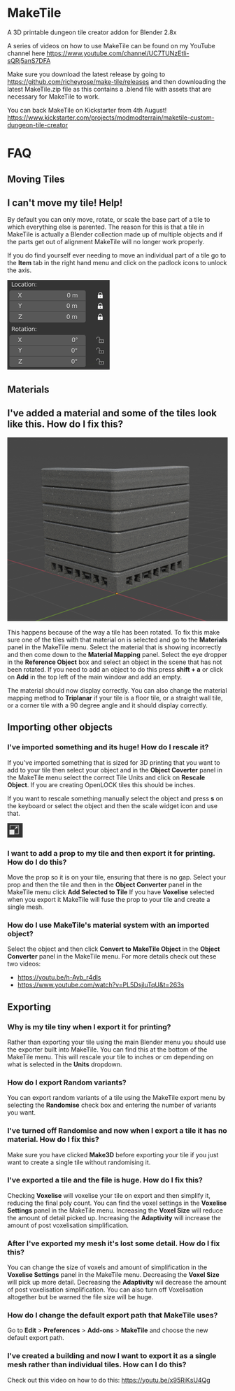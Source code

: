 # MakeTile
A 3D printable dungeon tile creator addon for Blender 2.8x

A series of videos on how to use MakeTile can be found on my YouTube channel here https://www.youtube.com/channel/UC7TUNzEtli-sQRj5anS7DFA

Make sure you download the latest release by going to https://github.com/richeyrose/make-tile/releases and then downloading the latest MakeTile.zip file as this contains a .blend file with assets that are necessary for MakeTile to work.

You can back MakeTile on Kickstarter from 4th August! https://www.kickstarter.com/projects/modmodterrain/maketile-custom-dungeon-tile-creator

# FAQ

## Moving Tiles
## I can't move my tile! Help!
By default you can only move, rotate, or scale the base part of a tile to which everything else is parented. The reason for this is that a tile in MakeTile is actually a Blender collection made up of multiple objects and if the parts get out of alignment MakeTile will no longer work properly.

If you do find yourself ever needing to move an individual part of a tile go to the **Item** tab in the right hand menu and click on the padlock icons to unlock the axis.

![Image of transform panel](/docs/images/TransformPanel.png)

## Materials
## I've added a material and some of the tiles look like this. How do I fix this?
![Image of material rotation error](/docs/images/MaterialRotationError.png)

This happens because of the way a tile has been rotated. To fix this make sure one of the tiles with that material on is selected and go to the **Materials** panel in the MakeTile menu. Select the material that is showing incorrectly and then come down to the **Material Mapping** panel. Select the eye dropper in the **Reference Object** box and select an object in the scene that has not been rotated. If you need to add an object to do this press **shift + a** or click on **Add** in the top left of the main window and add an empty.

The material should now display correctly. You can also change the material mapping method to **Triplanar** if your tile is a floor tile, or a straight wall tile, or a corner tile with a 90 degree angle and it should display correctly.

## Importing other objects
### I've imported something and its huge! How do I rescale it?
If you've imported something that is sized for 3D printing that you want to add to your tile then select your object and in the **Object Coverter** panel in the MakeTile menu select the correct Tile Units and click on **Rescale Object**. If you are creating OpenLOCK tiles this should be inches.

If you want to rescale something manually select the object and press **s** on the keyboard or select the object and then the scale widget icon and use that.

![Image of Scale Widget](/docs/images/ScaleIcon.png)


### I want to add a prop to my tile and then export it for printing. How do I do this?
Move the prop so it is on your tile, ensuring that there is no gap. Select your prop and then the tile and then in the **Object Converter** panel in the MakeTile menu click **Add Selected to Tile** If you have **Voxelise** selected when you export it MakeTile will fuse the prop to your tile and create a single mesh.

### How do I use MakeTile's material system with an imported object?
Select the object and then click **Convert to MakeTile Object** in the **Object Converter** panel in the MakeTile menu. For more details check out these two videos:

* https://youtu.be/h-Ayb_r4dls
* https://www.youtube.com/watch?v=PL5DsjluTqU&t=263s

## Exporting
### Why is my tile tiny when I export it for printing?
Rather than exporting your tile using the main Blender menu you should use the exporter built into MakeTile. You can find this at the bottom of the MakeTile menu.
This will rescale your tile to inches or cm depending on what is selected in the **Units** dropdown.

### How do I export Random variants?
You can export random variants of a tile using the MakeTile export menu by selecting the **Randomise** check box and entering the number of variants you want.

### I've turned off Randomise and now when I export a tile it has no material. How do I fix this?
Make sure you have clicked **Make3D** before exporting your tile if you just want to create a single tile without randomising it.

### I've exported a tile and the file is huge. How do I fix this?
Checking **Voxelise** will voxelise your tile on export and then simplify it, reducing the final poly count. You can find the voxel settings in the **Voxelise Settings** panel in the MakeTile menu. Increasing the **Voxel Size** will reduce the amount of detail picked up. Increasing the **Adaptivity** will increase the amount of post voxelisation simplification.

### After I've exported my mesh it's lost some detail. How do I fix this?
You can change the size of voxels and amount of simplification in the **Voxelise Settings** panel in the MakeTile menu. Decreasing the **Voxel Size** will pick up more detail. Decreasing the **Adaptivity** wil decrease the amount of post voxelisation simplification. You can also turn off Voxelisation altogether but be warned the file size will be huge.

### How do I change the default export path that MakeTile uses?
Go to **Edit** > **Preferences** > **Add-ons** > **MakeTile** and choose the new default export path.

### I've created a building and now I want to export it as a single mesh rather than individual tiles. How can I do this?
Check out this video on how to do this: https://youtu.be/x95RjKsU4Qg